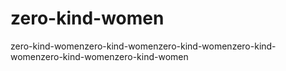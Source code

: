 # zero-kind-women
zero-kind-womenzero-kind-womenzero-kind-womenzero-kind-womenzero-kind-womenzero-kind-women
